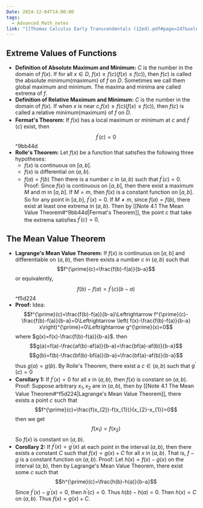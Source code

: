 ```yaml
---
Date: 2024-12-04T14:00:00
tags:
  - Advanced_Math_notes
link: "[[Thomas Calculus Early Transcendentals (12ed).pdf#page=247&selection=569,1,570,22|The link of chapter 4.2, Advanced Math]]"
---
```

## **Extreme Values of Functions**

- **Definition of Absolute Maximum and Minimum:**
	$C$ is the number in the domain of $f(x)$. If for all $x\in D$, $f(x)\geq f(c)(f(x)\leq f(c))$, then $f(c)$ is called the absolute minimum(maximum) of $f$ on $D$.
	Sometimes we call them global maximum and minimum. The maxima and minima are called extrema of $f$.
- **Definition of Relative Maximum and Minimum:**
	$C$ is the number in the domain of $f(x)$. If when $x$ is near $c$,$f(x)\geq f(c)(f(x)\leq f(c))$, then $f(c)$ is called a relative minimum(maximum) of $f$ on $D$.
- **Fermat's Theorem:**
	If $f(x)$ has a local maximum or minimum at $c$ and $f^{\prime}(c)$ exist, then $$f^{\prime}(c)=0$$ ^9bb44d
- **Rolle's Theorem:**
	Let $f(x)$ be a function that satisfies the following three hypotheses:
	- $f(x)$ is continuous on $[a,b]$.
	- $f(x)$ is differential on $(a,b)$.
	- $f(a)=f(b)$
	Then there is a number $c$ in $(a,b)$ such that $f^{\prime}(c)=0$.
	Proof:
		Since $f(x)$ is continuous on $[a,b]$, then there exist a maximum $M$ and $m$ in $[a,b]$. 
		If $M=m$, then $f(x)$ is a constant function on $[a,b]$. So for any point in $[a,b]$, $f^{\prime}(x)=0$.
		If $M\ne m$, since $f(a)=f(b)$, there exist at least one extrema in $(a,b)$. Then by [[Note 4.1 The Mean Value Theorem#^9bb44d|Fermat's Theorem]], the point $c$ that take the extrema satisfies $f^{\prime}(c)=0$. 

## **The Mean Value Theorem**

- **Lagrange's Mean Value Theorem:**
	If $f(x)$ is continuous on $[a,b]$ and differentiable on $(a,b)$, then there exists a number $c$ in $(a,b)$ such that $$f^{\prime}(c)=\frac{f(b)-f(a)}{b-a}$$or equivalently,
	$$f(b)-f(a)=f^{\prime}(c)(b-a)$$ ^f5d224
- **Proof:**
	Idea: $$f^{\prime}(c)=\frac{f(b)-f(a)}{b-a}\Leftrightarrow f^{\prime}(c)-\frac{f(b)-f(a)}{b-a}=0\Leftrightarrow \left( f(x)-\frac{f(b)-f(a)}{b-a} x\right)^{\prime}=0\Leftrightarrow g^{\prime}(x)=0$$where $g(x)=f(x)-\frac{f(b)-f(a)}{b-a}$.
	then $$g(a)=f(a)-\frac{af(b)-af(a)}{b-a}=\frac{bf(a)-af(b)}{b-a}$$ $$g(b)=f(b)-\frac{bf(b)-bf(a)}{b-a}=\frac{bf(a)-af(b)}{b-a}$$
	thus $g(a)=g(b)$. By Rolle's Theorem, there exist a $c\in(a,b)$ such that $g^{\prime}(c)=0$
- **Corollary 1:**
	If $f^{\prime}(x)=0$ for all $x$ in $(a,b)$, then $f(x)$ is constant on $(a,b)$. 
	Proof:
		Suppose arbitrary $x_{1},x_{2}$ are in $(a,b)$, then by [[Note 4.1 The Mean Value Theorem#^f5d224|Lagrange's Mean Value Theorem]], there exists a point $c$ such that$$f^{\prime}(c)=\frac{f(x_{2})-f(x_{1})}{x_{2}-x_{1}}=0$$then we get $$f(x_{1})=f(x_{2})$$So $f(x)$ is constant on $(a,b)$.
- **Corollary 2:**
	If $f^{\prime}(x)=g^{\prime}(x)$ at each point in the interval $(a,b)$, then there exists a constant $C$ such that $f(x)=g(x)+C$ for all $x$ in $(a,b)$. That is, $f-g$ is a constant function on $(a,b)$.
	Proof:
		Let $h(x)=f(x)-g(x)$ on the interval $(a,b)$, then by Lagrange's Mean Value Theorem, there exist some $c$ such that $$h^{\prime}(c)=\frac{h(b)-h(a)}{b-a}$$Since $f^{\prime}(x)-g^{\prime}(x)=0$, then $h^{\prime}(c)=0$. Thus $h(b)-h(a)=0$. Then $h(x)=C$ on $(a,b)$. Thus $f(x)=g(x)+C$.